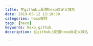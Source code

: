 ```yaml
---
title: 在github上配置hexo自定义域名
date: 2019-05-12 13:10:38
categories: hexo教程
tags: [hexo]
keywords: hexo,github
description: 在github上配置hexo自定义域名

---
```

